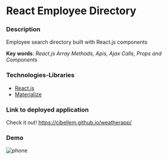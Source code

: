 # React Employee Directory



### Description
Employee search directory built with React.js components


**Key words**: 
*React.js*
*Array Methods,*
*Apis,*
*Ajax Calls*,
*Props and Components*



### Technologies-Libraries
- [React.js](https://getbootstrap.com/) 
- [Materialize](https://getbootstrap.com/) 






### Link to deployed application
Check it out! 
https://cibellem.github.io/weatherapp/

### Demo 

![phone]() <br>
<br>
